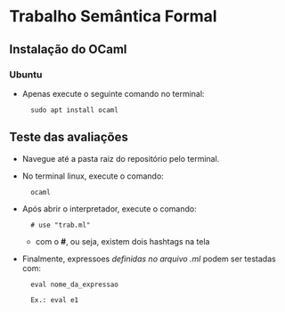 # Trabalho Semântica Formal

## Instalação do OCaml

### Ubuntu

* Apenas execute o seguinte comando no terminal:
        
        sudo apt install ocaml


## Teste das avaliações

- Navegue até a pasta raiz do repositório pelo terminal.

- No terminal linux, execute o comando:
        
        ocaml

- Após abrir o interpretador, execute o comando: 
    
        # use "trab.ml" 
    
    * com o **#**, ou seja, existem dois hashtags na tela

- Finalmente, expressoes _definidas no arquivo .ml_ podem ser testadas com:

        eval nome_da_expressao

        Ex.: eval e1
